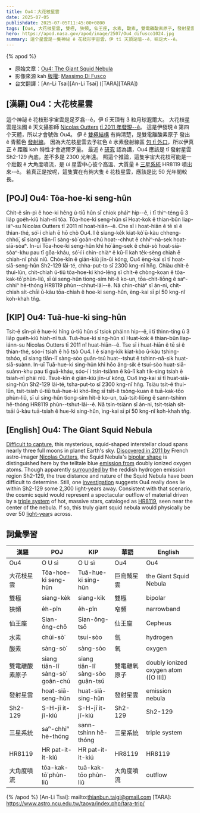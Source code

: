 ```yaml
---
title: Ou4：大花枝星雲
date: 2025-07-05
publishdate: 2025-07-05T11:45:00+0800
tags: [Ou4, 大花枝星雲, 雙極, 狹頻, 仙王座, 水素, 酸素, 雙電離酸素原子, 發射星雲, 發射星雲 Sh2-129, Sh2-129, 三星系統, 三星系統 HR8119, HR8119, 大角度噴流]
hero: https://apod.nasa.gov/apod/image/2507/Ou4_difusco1024.jpg
summary: 這个星雲是一隻神祕 ê 花枝形宇宙雲，伊 tī 天頂足暗--ê，嘛足大--ê。
---
```


{% apod %}

- 原始文章：[Ou4: The Giant Squid Nebula](https://apod.nasa.gov/apod/ap250705.html)
- 影像來源 kah [版權][Copyright]: [Massimo Di Fusco][Massimo_Di_Fusco]
- 台文翻譯：[An-Li Tsai][An-Li Tsai] ([TARA][TARA])

## [漢羅] Ou4：大花枝星雲
這个神祕 ê 花枝形宇宙雲是足歹翕--ê，伊 tī 天頂有 3 粒月球遐爾大。
大花枝星雲是法國 ê 天文攝影師 [Nicolas Outters][Nicolas_Outters] [tī 2011 年發現--ê][Discovered_in_2011_by]。
這是伊發現 ê 第四个天體，所以才會號做 Ou4。
伊 ê [雙極結構][bipolar_shape] 有夠清楚，是雙電離酸素原子 發出 ê 青藍色 [發射線][emission_from]。
因為大花枝星雲去予紅色 ê 水素發射線區 [包 tī 外口][surrounded_by]，所以伊真正 ê 距離 kah 特性才會遮爾歹量。
最近 ê [研究][investigation] 認為講，Ou4 應該是 tī 發射星雲 Sh2-129 內底，差不多是 2300 光年遠。
照這个推論，這隻宇宙大花枝可能是一个壯觀 ê 大角度噴流，是 ùi 星雲中心彼个高溫、大質量 ê [三星系統][triple_system] HR8119 噴出來--ê。
若真正是按呢，這隻實在有夠大隻 ê 花枝星雲，應該是比 50 光年閣較長。


## [POJ] Ou4: Tōa-hoe-ki seng-hûn
Chit-ê sîn-pì ê hoe-ki hêng ú-tiū hûn sī chiok pháiⁿ hip--ê, i tī thiⁿ-téng ū 3 lia̍p goe̍h-kiû hiah-nī tōa.
Tōa-hoe-ki seng-hûn sī Hoat-kok ê thian-bûn liap-iáⁿ-su Nicolas Outters tī 2011 nî hoat-hiān--ê.
Che sī i hoat-hiān ê tē sì ê thian-thé, só͘-í chiah ē hō chò Ou4.
I ê siang-ke̍k kiat-kò͘ ū-kàu chheng-chhó͘, sī siang tiān-lī sàng-sò͘ goân-chú hoat--chhut ê chhiⁿ-nâ-sek hoat-siā-sòaⁿ.
In-ūi Tōa-hoe-ki seng-hûn khì hō͘ âng-sek ê chúi-sò͘ hoat-siā-sòaⁿ-khu pau tī gōa-kháu, só͘-í i chin-chiàⁿ ê kū-lî kah te̍k-sèng chiah ē chiah-nī phái niû.
Chòe-kīn ê gián-kiù jīn-ûi kóng, Ou4 èng-kai sī tī hoat-siā-seng-hûn Sh2-129 lāi-té, chha-put-to sī 2300 kng-nî hn̄g.
Chiàu chit-ê thui-lūn, chit-chiah ú-tiū tōa-hoe-ki khó-lêng sī chi̍t-ê chòng-koan ê tōa-kak-tō͘ phùn-liû, sī ùi seng-hûn tiong-sim hit-ê ko-un, tōa-chit-liōng ê saⁿ-chhiⁿ hē-thóng HR8119 phùn--chhut-lâi--ê.
Nā chin-chiàⁿ sī án-ni, chit-chiah si̍t-chāi ū-kàu tōa-chiah ê hoe-ki seng-hûn, èng-kai sī pí 50 kng-nî koh-khah tn̂g.

## [KIP] Ou4: Tuā-hue-ki sing-hûn
Tsit-ê sîn-pì ê hue-ki hîng ú-tiū hûn sī tsiok pháinn hip--ê, i tī thinn-tíng ū 3 lia̍p gue̍h-kiû hiah-nī tuā.
Tuā-hue-ki sing-hûn sī Huat-kok ê thian-bûn liap-iánn-su Nicolas Outters tī 2011 nî huat-hiān--ê.
Tse sī i huat-hiān ê tē sì ê thian-thé, sóo-í tsiah ē hō tsò Ou4.
I ê siang-ki̍k kiat-kòo ū-kàu tshing-tshóo, sī siang tiān-lī sàng-sòo guân-tsú huat--tshut ê tshinn-nâ-sik huat-siā-suànn.
In-uī Tuā-hue-ki sing-hûn khì hōo âng-sik ê tsuí-sòo huat-siā-suànn-khu pau tī guā-kháu, sóo-í i tsin-tsiànn ê kū-lî kah ti̍k-sìng tsiah ē tsiah-nī phái niû.
Tsuè-kīn ê gián-kiù jīn-uî kóng, Ou4 ìng-kai sī tī huat-siā-sing-hûn Sh2-129 lāi-té, tsha-put-to sī 2300 kng-nî hn̄g.
Tsiàu tsit-ê thui-lūn, tsit-tsiah ú-tiū tuā-hue-ki khó-lîng sī tsi̍t-ê tsòng-kuan ê tuā-kak-tōo phùn-liû, sī uì sing-hûn tiong-sim hit-ê ko-un, tuā-tsit-liōng ê sann-tshinn hē-thóng HR8119 phùn--tshut-lâi--ê.
Nā tsin-tsiànn sī án-ni, tsit-tsiah si̍t-tsāi ū-kàu tuā-tsiah ê hue-ki sing-hûn, ìng-kai sī pí 50 kng-nî koh-khah tn̂g.

## [English] Ou4: The Giant Squid Nebula

[Difficult to capture][Difficult_to_capture], this mysterious, squid-shaped interstellar cloud spans nearly three full moons in planet Earth's sky.
[Discovered in 2011 by][Discovered_in_2011_by] French astro-imager [Nicolas Outters][Nicolas_Outters], the Squid Nebula's [bipolar shape][bipolar_shape] is distinguished here by the telltale blue [emission from][emission_from] doubly ionized oxygen atoms.
Though apparently [surrounded by][surrounded_by] the reddish hydrogen emission region Sh2-129, the true distance and nature of the Squid Nebula have been difficult to determine.
Still, one [investigation][investigation] suggests Ou4 really does lie within Sh2-129 some 2,300 light-years away.
Consistent with that scenario, the cosmic squid would represent a spectacular outflow of material driven by a [triple system][triple_system] of hot, massive stars, cataloged as [HR8119][HR8119], seen near the center of the nebula.
If so, this truly giant squid nebula would physically be over 50 [light-year][light_year]s across.

## 詞彙學習
|漢羅|POJ|KIP|華語|English|
|-|-|-|-|-|
|Ou4|O U sì|O U sì|Ou4|Ou4|
|大花枝星雲|Tōa-hoe-ki seng-hûn|Tuā-hue-ki sing-hûn|巨烏賊星雲|the Giant Squid Nebula|
|雙極|siang-ke̍k|siang-ki̍k|雙極|bipolar|
|狹頻|e̍h-pîn|e̍h-pîn|窄頻|narrowband|
|仙王座|Sian-ông-chō|Sian-ông-tsō|仙王座|Cepheus|
|水素|chúi-sò͘|tsuí-sòo|氫|hydrogen|
|酸素|sàng-sò͘|sàng-sòo|氧|oxygen|
|雙電離酸素原子|siang tiān-lī sàng-sò͘ goân-chú|siang tiān-lī sàng-sòo guân-tsú|雙電離氧原子|doubly ionized oxygen atom ([O III])|
|發射星雲|hoat-siā-seng-hûn|huat-siā-sing-hûn|發射星雲|emission nebula|
|Sh2-129|S-H-jī it-jī-kiú|S-H-jī it-jī-kiú|Sh2-129|Sh2-129|
|三星系統|saⁿ-chhiⁿ hē-thóng|sann-tshinn hē-thóng|三星系統|triple system|
|HR8119|HR pat-it-i̍t-kiú|HR pat-it-i̍t-kiú|HR8119|HR8119|
|大角度噴流|tōa-kak-tō͘ phùn-liû|tuā-kak-tōo phùn-liû|大角度噴流|outflow|


{% /apod %}
[An-Li Tsai]: mailto:thianbun.taigi@gmail.com
[TARA]: https://www.astro.ncu.edu.tw/taova/index.php/tara-trip/

[copyright]: https://apod.nasa.gov/apod/fap/lib/about_apod.html#srapply
[License3]: https://creativecommons.org/licenses/by-nc-nd/3.0/
[License2]:https://creativecommons.org/licenses/by-nc-nd/2.0/

[Difficult_to_capture]:https://app.astrobin.com/i/hmtykv
[Discovered_in_2011_by]:https://ui.adsabs.harvard.edu/abs/2012RMxAA..48..223A/abstract
[Nicolas_Outters]:http://outters.fr/wp/?page_id=50
[bipolar_shape]:https://apod.nasa.gov/apod/ap230416.html
[emission_from]:https://en.wikipedia.org/wiki/Nebulium
[surrounded_by]:https://apod.nasa.gov/apod/ap230817.html
[investigation]:https://ui.adsabs.harvard.edu/abs/2014A%26A...570A.105C/abstract
[triple_system]:http://www.atlasoftheuniverse.com/orbits.html
[HR8119]:https://in-the-sky.org/data/object.php?id=TYC3965-880-1#google_vignette
[light_year]:https://science.nasa.gov/exoplanets/what-is-a-light-year/
[Massimo_Di_Fusco]:https://app.astrobin.com/u/massimo.difusco#gallery
[Copyright]:lib/about_apod.html#srapply